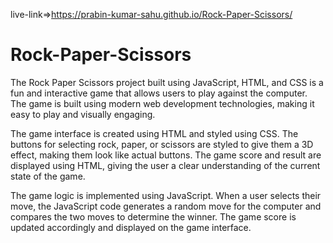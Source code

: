 live-link=>https://prabin-kumar-sahu.github.io/Rock-Paper-Scissors/

# Rock-Paper-Scissors

The Rock Paper Scissors project built using JavaScript, HTML, and CSS is a fun and interactive game that allows users to play against the computer. The game is built using modern web development technologies, making it easy to play and visually engaging.

The game interface is created using HTML and styled using CSS. The buttons for selecting rock, paper, or scissors are styled to give them a 3D effect, making them look like actual buttons. The game score and result are displayed using HTML, giving the user a clear understanding of the current state of the game.

The game logic is implemented using JavaScript. When a user selects their move, the JavaScript code generates a random move for the computer and compares the two moves to determine the winner. The game score is updated accordingly and displayed on the game interface.
